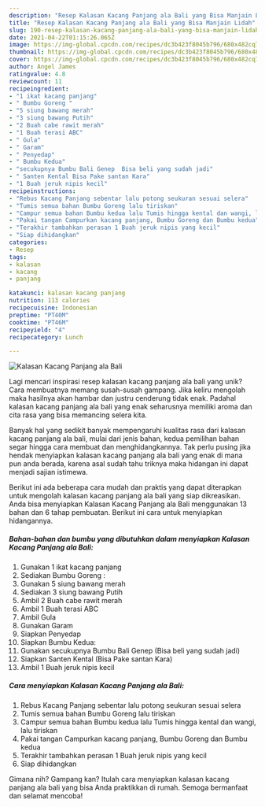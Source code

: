 ```yaml
---
description: "Resep Kalasan Kacang Panjang ala Bali yang Bisa Manjain Lidah"
title: "Resep Kalasan Kacang Panjang ala Bali yang Bisa Manjain Lidah"
slug: 190-resep-kalasan-kacang-panjang-ala-bali-yang-bisa-manjain-lidah
date: 2021-04-22T01:15:26.065Z
image: https://img-global.cpcdn.com/recipes/dc3b423f8045b796/680x482cq70/kalasan-kacang-panjang-ala-bali-foto-resep-utama.jpg
thumbnail: https://img-global.cpcdn.com/recipes/dc3b423f8045b796/680x482cq70/kalasan-kacang-panjang-ala-bali-foto-resep-utama.jpg
cover: https://img-global.cpcdn.com/recipes/dc3b423f8045b796/680x482cq70/kalasan-kacang-panjang-ala-bali-foto-resep-utama.jpg
author: Angel James
ratingvalue: 4.8
reviewcount: 11
recipeingredient:
- "1 ikat kacang panjang"
- " Bumbu Goreng "
- "5 siung bawang merah"
- "3 siung bawang Putih"
- "2 Buah cabe rawit merah"
- "1 Buah terasi ABC"
- " Gula"
- " Garam"
- " Penyedap"
- " Bumbu Kedua"
- "secukupnya Bumbu Bali Genep  Bisa beli yang sudah jadi"
- " Santen Kental Bisa Pake santan Kara"
- "1 Buah jeruk nipis kecil"
recipeinstructions:
- "Rebus Kacang Panjang sebentar lalu potong seukuran sesuai selera"
- "Tumis semua bahan Bumbu Goreng lalu tiriskan"
- "Campur semua bahan Bumbu kedua lalu Tumis hingga kental dan wangi, lalu tiriskan"
- "Pakai tangan Campurkan kacang panjang, Bumbu Goreng dan Bumbu kedua"
- "Terakhir tambahkan perasan 1 Buah jeruk nipis yang kecil"
- "Siap dihidangkan"
categories:
- Resep
tags:
- kalasan
- kacang
- panjang

katakunci: kalasan kacang panjang 
nutrition: 113 calories
recipecuisine: Indonesian
preptime: "PT40M"
cooktime: "PT46M"
recipeyield: "4"
recipecategory: Lunch

---
```



![Kalasan Kacang Panjang ala Bali](https://img-global.cpcdn.com/recipes/dc3b423f8045b796/680x482cq70/kalasan-kacang-panjang-ala-bali-foto-resep-utama.jpg)

Lagi mencari inspirasi resep kalasan kacang panjang ala bali yang unik? Cara membuatnya memang susah-susah gampang. Jika keliru mengolah maka hasilnya akan hambar dan justru cenderung tidak enak. Padahal kalasan kacang panjang ala bali yang enak seharusnya memiliki aroma dan cita rasa yang bisa memancing selera kita.



Banyak hal yang sedikit banyak mempengaruhi kualitas rasa dari kalasan kacang panjang ala bali, mulai dari jenis bahan, kedua pemilihan bahan segar hingga cara membuat dan menghidangkannya. Tak perlu pusing jika hendak menyiapkan kalasan kacang panjang ala bali yang enak di mana pun anda berada, karena asal sudah tahu triknya maka hidangan ini dapat menjadi sajian istimewa.


Berikut ini ada beberapa cara mudah dan praktis yang dapat diterapkan untuk mengolah kalasan kacang panjang ala bali yang siap dikreasikan. Anda bisa menyiapkan Kalasan Kacang Panjang ala Bali menggunakan 13 bahan dan 6 tahap pembuatan. Berikut ini cara untuk menyiapkan hidangannya.

<!--inarticleads1-->

##### Bahan-bahan dan bumbu yang dibutuhkan dalam menyiapkan Kalasan Kacang Panjang ala Bali:

1. Gunakan 1 ikat kacang panjang
1. Sediakan  Bumbu Goreng :
1. Gunakan 5 siung bawang merah
1. Sediakan 3 siung bawang Putih
1. Ambil 2 Buah cabe rawit merah
1. Ambil 1 Buah terasi ABC
1. Ambil  Gula
1. Gunakan  Garam
1. Siapkan  Penyedap
1. Siapkan  Bumbu Kedua:
1. Gunakan secukupnya Bumbu Bali Genep  (Bisa beli yang sudah jadi)
1. Siapkan  Santen Kental (Bisa Pake santan Kara)
1. Ambil 1 Buah jeruk nipis kecil




<!--inarticleads2-->

##### Cara menyiapkan Kalasan Kacang Panjang ala Bali:

1. Rebus Kacang Panjang sebentar lalu potong seukuran sesuai selera
1. Tumis semua bahan Bumbu Goreng lalu tiriskan
1. Campur semua bahan Bumbu kedua lalu Tumis hingga kental dan wangi, lalu tiriskan
1. Pakai tangan Campurkan kacang panjang, Bumbu Goreng dan Bumbu kedua
1. Terakhir tambahkan perasan 1 Buah jeruk nipis yang kecil
1. Siap dihidangkan




Gimana nih? Gampang kan? Itulah cara menyiapkan kalasan kacang panjang ala bali yang bisa Anda praktikkan di rumah. Semoga bermanfaat dan selamat mencoba!
